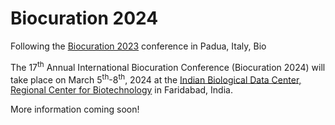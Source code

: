 # Biocuration 2024

Following the [Biocuration 2023](https://biocuration2023.github.io/) conference in Padua, Italy, Bio

The 17<sup>th</sup> Annual International Biocuration Conference (Biocuration 2024) will take place on March 5<sup>th</sup>-8<sup>th</sup>, 2024 at the [Indian Biological Data Center, Regional Center for Biotechnology](https://ibdc.rcb.res.in/) in Faridabad, India.

More information coming soon!
